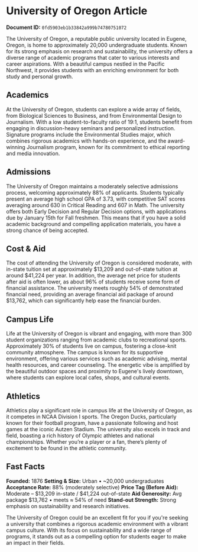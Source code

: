 # University of Oregon Article

**Document ID:** `0fd5903eb1b33842a999b74780751072`

The University of Oregon, a reputable public university located in Eugene, Oregon, is home to approximately 20,000 undergraduate students. Known for its strong emphasis on research and sustainability, the university offers a diverse range of academic programs that cater to various interests and career aspirations. With a beautiful campus nestled in the Pacific Northwest, it provides students with an enriching environment for both study and personal growth.

## Academics
At the University of Oregon, students can explore a wide array of fields, from Biological Sciences to Business, and from Environmental Design to Journalism. With a low student-to-faculty ratio of 19:1, students benefit from engaging in discussion-heavy seminars and personalized instruction. Signature programs include the Environmental Studies major, which combines rigorous academics with hands-on experience, and the award-winning Journalism program, known for its commitment to ethical reporting and media innovation.

## Admissions
The University of Oregon maintains a moderately selective admissions process, welcoming approximately 88% of applicants. Students typically present an average high school GPA of 3.73, with competitive SAT scores averaging around 630 in Critical Reading and 607 in Math. The university offers both Early Decision and Regular Decision options, with applications due by January 15th for Fall freshmen. This means that if you have a solid academic background and compelling application materials, you have a strong chance of being accepted.

## Cost & Aid
The cost of attending the University of Oregon is considered moderate, with in-state tuition set at approximately $13,209 and out-of-state tuition at around $41,224 per year. In addition, the average net price for students after aid is often lower, as about 96% of students receive some form of financial assistance. The university meets roughly 54% of demonstrated financial need, providing an average financial aid package of around $13,762, which can significantly help ease the financial burden.

## Campus Life
Life at the University of Oregon is vibrant and engaging, with more than 300 student organizations ranging from academic clubs to recreational sports. Approximately 30% of students live on campus, fostering a close-knit community atmosphere. The campus is known for its supportive environment, offering various services such as academic advising, mental health resources, and career counseling. The energetic vibe is amplified by the beautiful outdoor spaces and proximity to Eugene's lively downtown, where students can explore local cafes, shops, and cultural events.

## Athletics
Athletics play a significant role in campus life at the University of Oregon, as it competes in NCAA Division I sports. The Oregon Ducks, particularly known for their football program, have a passionate following and host games at the iconic Autzen Stadium. The university also excels in track and field, boasting a rich history of Olympic athletes and national championships. Whether you’re a player or a fan, there’s plenty of excitement to be found in the athletic community.

## Fast Facts
**Founded:** 1876
**Setting & Size:** Urban • ~20,000 undergraduates
**Acceptance Rate:** 88% (moderately selective)
**Price Tag (Before Aid):** Moderate – $13,209 in-state / $41,224 out-of-state
**Aid Generosity:** Avg package $13,762 • meets ≈ 54% of need
**Stand-out Strength:** Strong emphasis on sustainability and research initiatives.

The University of Oregon could be an excellent fit for you if you're seeking a university that combines a rigorous academic environment with a vibrant campus culture. With its focus on sustainability and a wide range of programs, it stands out as a compelling option for students eager to make an impact in their fields.
